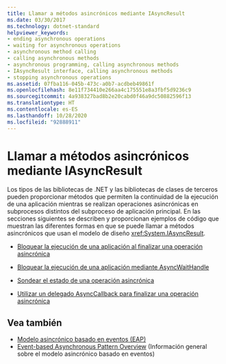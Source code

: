 ```yaml
---
title: Llamar a métodos asincrónicos mediante IAsyncResult
ms.date: 03/30/2017
ms.technology: dotnet-standard
helpviewer_keywords:
- ending asynchronous operations
- waiting for asynchronous operations
- asynchronous method calling
- calling asynchronous methods
- asynchronous programming, calling asynchronous methods
- IAsyncResult interface, calling asynchronous methods
- stopping asynchronous operations
ms.assetid: 07fba116-045b-473c-a0b7-acdbeb49861f
ms.openlocfilehash: 8e11f734410e266aa4c175551e8a3fbf5d9236c9
ms.sourcegitcommit: 4a938327bad8b2e20cabd0f46a9dc50882596f13
ms.translationtype: HT
ms.contentlocale: es-ES
ms.lasthandoff: 10/28/2020
ms.locfileid: "92888911"
---
```

# <a name="calling-asynchronous-methods-using-iasyncresult"></a>Llamar a métodos asincrónicos mediante IAsyncResult

Los tipos de las bibliotecas de .NET y las bibliotecas de clases de terceros pueden proporcionar métodos que permiten la continuidad de la ejecución de una aplicación mientras se realizan operaciones asincrónicas en subprocesos distintos del subproceso de aplicación principal. En las secciones siguientes se describen y proporcionan ejemplos de código que muestran las diferentes formas en que se puede llamar a métodos asincrónicos que usan el modelo de diseño <xref:System.IAsyncResult>.  
  
- [Bloquear la ejecución de una aplicación al finalizar una operación asincrónica](blocking-application-execution-by-ending-an-async-operation.md)  
  
- [Bloquear la ejecución de una aplicación mediante AsyncWaitHandle](blocking-application-execution-using-an-asyncwaithandle.md)  
  
- [Sondear el estado de una operación asincrónica](polling-for-the-status-of-an-asynchronous-operation.md)  
  
- [Utilizar un delegado AsyncCallback para finalizar una operación asincrónica](using-an-asynccallback-delegate-to-end-an-asynchronous-operation.md)  
  
## <a name="see-also"></a>Vea también

- [Modelo asincrónico basado en eventos (EAP)](event-based-asynchronous-pattern-eap.md)
- [Event-based Asynchronous Pattern Overview](event-based-asynchronous-pattern-overview.md) (Información general sobre el modelo asincrónico basado en eventos)
